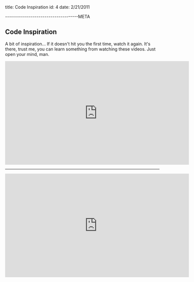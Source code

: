 title: Code Inspiration
id: 4
date: 2/21/2011

-------------------------------------META

## Code Inspiration

A bit of inspiration... If it doesn't hit you the first time, watch it again. It's there, trust me, you can learn something from watching these videos. Just open your mind, man.

<iframe src="http://player.vimeo.com/video/1597098" width="600" height="338" frameborder="0"></iframe>

----------------------------------------------------------

<iframe src="http://player.vimeo.com/video/1124192" width="600" height="338" frameborder="0"></iframe>